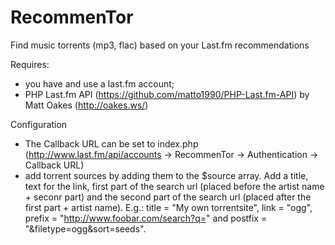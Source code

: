 RecommenTor
===========

Find music torrents (mp3, flac) based on your Last.fm recommendations

Requires:
 - you have and use a last.fm account;
 - PHP Last.fm API (https://github.com/matto1990/PHP-Last.fm-API) by Matt Oakes (http://oakes.ws/)

Configuration
 - The Callback URL can be set to index.php (http://www.last.fm/api/accounts -> RecommenTor -> Authentication -> Callback URL)
 - add torrent sources by adding them to the $source array. Add a title, text for the link, first part of the search url (placed before the artist name + seconr part) and the second part of the search url (placed after the first part + artist name). E.g.: title = "My own torrentsite", link = "ogg", prefix = "http://www.foobar.com/search?q=" and postfix = "&filetype=ogg&sort=seeds".
